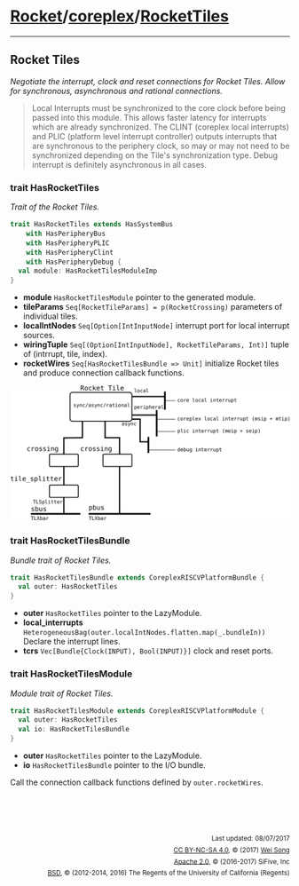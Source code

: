 [Rocket](../Readme.md)/[coreplex](../coreplex.md)/[RocketTiles](https://github.com/freechipsproject/rocket-chip/blob/master/src/main/scala/coreplex/RocketTiles.scala)
========================


**********************

## Rocket Tiles
*Negotiate the interrupt, clock and reset connections for Rocket Tiles.*
*Allow for synchronous, asynchronous and rational connections.*

> Local Interrupts must be synchronized to the core clock
> before being passed into this module.
> This allows faster latency for interrupts which are already synchronized.
> The CLINT (coreplex local interrupts) and PLIC (platform level interrupt controller)
> outputs interrupts that are synchronous to the periphery clock,
> so may or may not need to be synchronized depending on the Tile's
> synchronization type.
> Debug interrupt is definitely asynchronous in all cases.


### trait HasRocketTiles
*Trait of the Rocket Tiles.*

~~~scala
trait HasRocketTiles extends HasSystemBus
    with HasPeripheryBus
    with HasPeripheryPLIC
    with HasPeripheryClint
    with HasPeripheryDebug {
  val module: HasRocketTilesModuleImp
}
~~~

+ **module** `HasRocketTilesModule` pointer to the generated module.
+ **tileParams** `Seq[RocketTileParams] = p(RocketCrossing)` parameters of individual tiles.
+ **localIntNodes** `Seq[Option[IntInputNode]` interrupt port for local interrupt sources.
+ **wiringTuple** `Seq[(Option[IntInputNode], RocketTileParams, Int)]` tuple of (intrrupt, tile, index).
+ **rocketWires** `Seq[HasRocketTilesBundle => Unit]` initialize Rocket tiles and produce connection callback functions.

<img src="../figure/coreplex/rocket_tile.png" width="650">

### trait HasRocketTilesBundle
*Bundle trait of Rocket Tiles.*

~~~scala
trait HasRocketTilesBundle extends CoreplexRISCVPlatformBundle {
  val outer: HasRocketTiles
}
~~~

+ **outer** `HasRocketTiles` pointer to the LazyModule.
+ **local\_interrupts** `HeterogeneousBag(outer.localIntNodes.flatten.map(_.bundleIn))` Declare the interrupt lines.
+ **tcrs** `Vec[Bundle{Clock(INPUT), Bool(INPUT)}]` clock and reset ports.

### trait HasRocketTilesModule
*Module trait of Rocket Tiles.*

~~~scala
trait HasRocketTilesModule extends CoreplexRISCVPlatformModule {
  val outer: HasRocketTiles
  val io: HasRocketTilesBundle
}
~~~

+ **outer** `HasRocketTiles` pointer to the LazyModule.
+ **io** `HasRocketTilesBundle` pointer to the I/O bundle.

Call the connection callback functions defined by `outer.rocketWires`.


<br><br><br><p align="right">
<sub>
Last updated: 08/07/2017<br>
[CC BY-NC-SA 4.0](https://creativecommons.org/licenses/by-nc-sa/4.0/), &copy; (2017) [Wei Song](mailto:wsong83@gmail.com)<br>
[Apache 2.0](https://github.com/freechipsproject/rocket-chip/blob/master/LICENSE.SiFive), &copy; (2016-2017) SiFive, Inc<br>
[BSD](https://github.com/freechipsproject/rocket-chip/blob/master/LICENSE.Berkeley), &copy; (2012-2014, 2016) The Regents of the University of California (Regents)
</sub>
</p>
